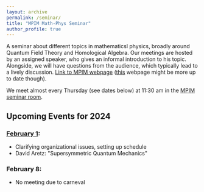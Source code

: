 ```yaml
---
layout: archive
permalink: /seminar/
title: "MPIM Math-Phys Seminar"
author_profile: true
---
```




A seminar about different topics in mathematicsl physics, broadly around Quantum Field Theory and Homological Algebra. Our meetings are hosted by an assigned speaker, who gives an informal introduction to his topic. Alongside, we will have questions from the audience, which typically lead to a lively discussion. [Link to MPIM webpage](https://www.mpim-bonn.mpg.de/node/12745) ([this](https://davidprinz.org/seminar/) webpage might be more up to date though).

We meet almost every Thursday (see dates below) at 11:30 am in the [MPIM seminar room](https://www.mpim-bonn.mpg.de/node/4234).

## Upcoming Events for 2024

### [February 1](https://www.mpim-bonn.mpg.de/node/12747):
* Clarifying organizational issues, setting up schedule
* David Aretz: "Supersymmetric Quantum Mechanics"

### February 8:
* No meeting due to carneval
